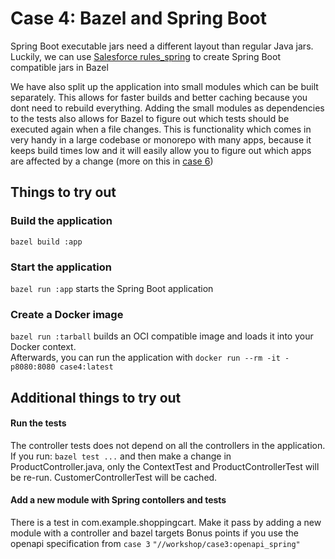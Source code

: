 # Case 4: Bazel and Spring Boot

Spring Boot executable jars need a different layout than regular Java jars.  
Luckily, we can use [Salesforce rules_spring](https://github.com/salesforce/rules_spring) to create Spring Boot compatible jars in Bazel

We have also split up the application into small modules which can be built separately. This allows for faster builds and better caching because you dont need to rebuild everything. 
Adding the small modules as dependencies to the tests also allows for Bazel to figure out which tests should be executed again when a file changes.
This is functionality which comes in very handy in a large codebase or monorepo with many apps, because it keeps build times low and it will 
easily allow you to figure out which apps are affected by a change (more on this in [case 6](../case6/README.md))

## Things to try out

### Build the application
`bazel build :app`

### Start the application
`bazel run :app` starts the Spring Boot application

### Create a Docker image
`bazel run :tarball` builds an OCI compatible image and loads it into your Docker context.  
Afterwards, you can run the application with `docker run --rm -it -p8080:8080 case4:latest`

## Additional things to try out

#### Run the tests
The controller tests does not depend on all the controllers in the application. 
If you run: 
`bazel test ...`
and then make a change in ProductController.java, only the ContextTest and ProductControllerTest will be re-run. CustomerControllerTest will be cached. 

#### Add a new module with Spring contollers and tests

There is a test in com.example.shoppingcart. Make it pass by adding a new module with a controller and bazel targets
Bonus points if you use the openapi specification from `case 3` `"//workshop/case3:openapi_spring"` 
